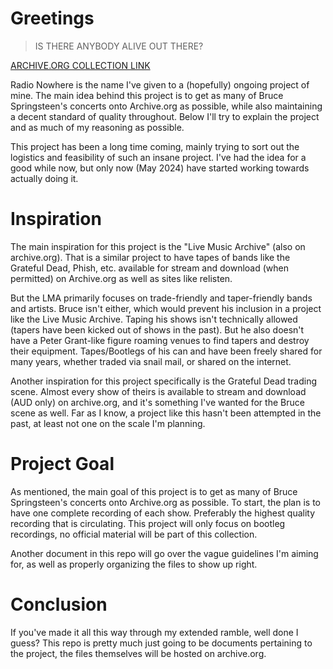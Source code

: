 # Greetings
> IS THERE ANYBODY ALIVE OUT THERE?

[ARCHIVE.ORG COLLECTION LINK](https://archive.org/details/radionowhere)

Radio Nowhere is the name I've given to a (hopefully) ongoing project of mine. The main idea behind this project is to get as many of Bruce Springsteen's concerts onto Archive.org as possible, while also maintaining a decent standard of quality throughout. Below I'll try to explain the project and as much of my reasoning as possible.

This project has been a long time coming, mainly trying to sort out the logistics and feasibility of such an insane project. I've had the idea for a good while now, but only now (May 2024) have started working towards actually doing it.

# Inspiration
The main inspiration for this project is the "Live Music Archive" (also on archive.org). That is a similar project to have tapes of bands like the Grateful Dead, Phish, etc. available for stream and download (when permitted) on Archive.org as well as sites like relisten.

But the LMA primarily focuses on trade-friendly and taper-friendly bands and artists. Bruce isn't either, which would prevent his inclusion in a project like the Live Music Archive. Taping his shows isn't technically allowed (tapers have been kicked out of shows in the past). But he also doesn't have a Peter Grant-like figure roaming venues to find tapers and destroy their equipment. Tapes/Bootlegs of his can and have been freely shared for many years, whether traded via snail mail, or shared on the internet.

Another inspiration for this project specifically is the Grateful Dead trading scene. Almost every show of theirs is available to stream and download (AUD only) on archive.org, and it's something I've wanted for the Bruce scene as well. Far as I know, a project like this hasn't been attempted in the past, at least not one on the scale I'm planning.

# Project Goal
As mentioned, the main goal of this project is to get as many of Bruce Springsteen's concerts onto Archive.org as possible. To start, the plan is to have one complete recording of each show. Preferably the highest quality recording that is circulating. This project will only focus on bootleg recordings, no official material will be part of this collection. 

Another document in this repo will go over the vague guidelines I'm aiming for, as well as properly organizing the files to show up right.

# Conclusion
If you've made it all this way through my extended ramble, well done I guess? This repo is pretty much just going to be documents pertaining to the project, the files themselves will be hosted on archive.org.
